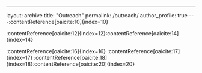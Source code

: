 ---
layout: archive
title: "Outreach"
permalink: /outreach/
author_profile: true
---:contentReference[oaicite:10]{index=10}

:contentReference[oaicite:12]{index=12}:contentReference[oaicite:14]{index=14}

:contentReference[oaicite:16]{index=16}
  :contentReference[oaicite:17]{index=17}
:contentReference[oaicite:18]{index=18}:contentReference[oaicite:20]{index=20}

